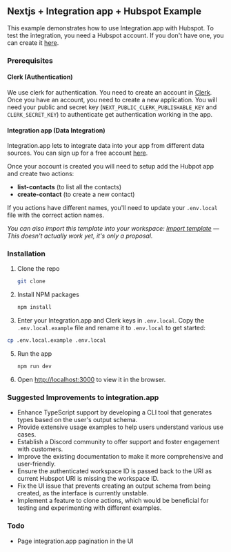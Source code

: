## Nextjs + Integration app + Hubspot Example

This example demonstrates how to use Integration.app with Hubspot. To test the integration, you need a Hubspot account. If you don't have one, you can create it [here](https://www.hubspot.com/).

### Prerequisites

#### Clerk (Authentication)

We use clerk for authentication. You need to create an account in [Clerk](https://clerk.dev/). Once you have an account, you need to create a new application. You will need your public and secret key (`NEXT_PUBLIC_CLERK_PUBLISHABLE_KEY` and `CLERK_SECRET_KEY`) to authenticate get authentication working in the app.

#### Integration app (Data Integration)

Integration.app lets to integrate data into your app from different data sources. You can sign up for a free account [here](https://integration.app/).

Once your account is created you will need to setup add the Hubpot app and create two actions:

- **list-contacts** (to list all the contacts)
- **create-contact** (to create a new contact)

If you actions have different names, you'll need to update your `.env.local` file with the correct action names.

_You can also import this template into your workspace: [Import template](https://integration.app/templates/60f3b3b3b3b3b30001f3b3b3) — This doesn't actually work yet, it's only a proposal._

### Installation

1. Clone the repo
   ```sh
   git clone
   ```
2. Install NPM packages

   ```sh
   npm install
   ```

3. Enter your Integration.app and Clerk keys in `.env.local`. Copy the `.env.local.example` file and rename it to `.env.local` to get started:

```sh
cp .env.local.example .env.local
```

5. Run the app
   ```sh
   npm run dev
   ```
6. Open [http://localhost:3000](http://localhost:3000) to view it in the browser.

### Suggested Improvements to integration.app

- Enhance TypeScript support by developing a CLI tool that generates types based on the user's output schema.
- Provide extensive usage examples to help users understand various use cases.
- Establish a Discord community to offer support and foster engagement with customers.
- Improve the existing documentation to make it more comprehensive and user-friendly.
- Ensure the authenticated workspace ID is passed back to the URI as current Hubspot URI is missing the workspace ID.
- Fix the UI issue that prevents creating an output schema from being created, as the interface is currently unstable.
- Implement a feature to clone actions, which would be beneficial for testing and experimenting with different examples.

### Todo

- Page integration.app pagination in the UI
